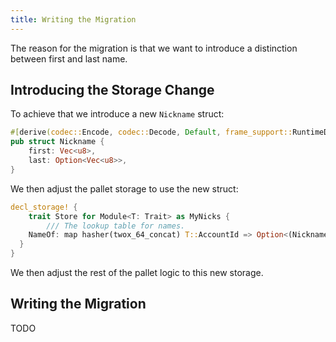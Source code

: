 ```yaml
---
title: Writing the Migration
---
```


The reason for the migration is that we want to introduce a distinction between first and last name.

## Introducing the Storage Change
To achieve that we introduce a new `Nickname` struct:

```Rust
#[derive(codec::Encode, codec::Decode, Default, frame_support::RuntimeDebug, PartialEq)]
pub struct Nickname {
	first: Vec<u8>,
	last: Option<Vec<u8>>,
}
```

We then adjust the pallet storage to use the new struct:
```Rust
decl_storage! {
	trait Store for Module<T: Trait> as MyNicks {
		/// The lookup table for names.
    NameOf: map hasher(twox_64_concat) T::AccountId => Option<(Nickname, BalanceOf<T>)>;
  }
}
```

We then adjust the rest of the pallet logic to this new storage.

## Writing the Migration

TODO